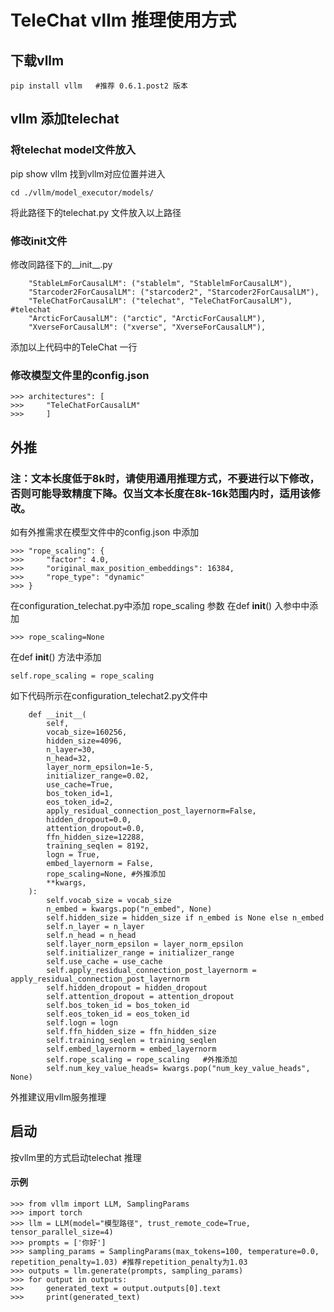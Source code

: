 # TeleChat vllm 推理使用方式

## 下载vllm
```
pip install vllm   #推荐 0.6.1.post2 版本
```

## vllm 添加telechat

### 将telechat model文件放入
pip show vllm 找到vllm对应位置并进入
```
cd ./vllm/model_executor/models/
```
将此路径下的telechat.py 文件放入以上路径

### 修改init文件
修改同路径下的__init__.py
```
    "StableLmForCausalLM": ("stablelm", "StablelmForCausalLM"),
    "Starcoder2ForCausalLM": ("starcoder2", "Starcoder2ForCausalLM"),
    "TeleChatForCausalLM": ("telechat", "TeleChatForCausalLM"),  #telechat
    "ArcticForCausalLM": ("arctic", "ArcticForCausalLM"),
    "XverseForCausalLM": ("xverse", "XverseForCausalLM"),
```
添加以上代码中的TeleChat 一行

### 修改模型文件里的config.json
```
>>> architectures": [
>>>     "TeleChatForCausalLM"
>>>     ]
```

## 外推
### 注：文本长度低于8k时，请使用通用推理方式，不要进行以下修改，否则可能导致精度下降。仅当文本长度在8k-16k范围内时，适用该修改。
如有外推需求在模型文件中的config.json 中添加
```
>>> "rope_scaling": {
>>>     "factor": 4.0,
>>>     "original_max_position_embeddings": 16384,
>>>     "rope_type": "dynamic"
>>> }
```
在configuration_telechat.py中添加 rope_scaling 参数
在def __init__() 入参中中添加
```
>>> rope_scaling=None
```
在def __init__() 方法中添加
```
self.rope_scaling = rope_scaling
```

如下代码所示在configuration_telechat2.py文件中
```
    def __init__(
        self,
        vocab_size=160256,
        hidden_size=4096,
        n_layer=30,
        n_head=32,
        layer_norm_epsilon=1e-5,
        initializer_range=0.02,
        use_cache=True,
        bos_token_id=1,
        eos_token_id=2,
        apply_residual_connection_post_layernorm=False,
        hidden_dropout=0.0,
        attention_dropout=0.0,
        ffn_hidden_size=12288,
        training_seqlen = 8192,
        logn = True,
        embed_layernorm = False,
        rope_scaling=None, #外推添加
        **kwargs,
    ):
        self.vocab_size = vocab_size
        n_embed = kwargs.pop("n_embed", None)
        self.hidden_size = hidden_size if n_embed is None else n_embed
        self.n_layer = n_layer
        self.n_head = n_head
        self.layer_norm_epsilon = layer_norm_epsilon
        self.initializer_range = initializer_range
        self.use_cache = use_cache
        self.apply_residual_connection_post_layernorm = apply_residual_connection_post_layernorm
        self.hidden_dropout = hidden_dropout
        self.attention_dropout = attention_dropout
        self.bos_token_id = bos_token_id
        self.eos_token_id = eos_token_id
        self.logn = logn
        self.ffn_hidden_size = ffn_hidden_size
        self.training_seqlen = training_seqlen
        self.embed_layernorm = embed_layernorm
        self.rope_scaling = rope_scaling   #外推添加
        self.num_key_value_heads= kwargs.pop("num_key_value_heads", None)
```
 外推建议用vllm服务推理

## 启动
按vllm里的方式启动telechat 推理

#### 示例
```
>>> from vllm import LLM, SamplingParams
>>> import torch
>>> llm = LLM(model="模型路径", trust_remote_code=True, tensor_parallel_size=4)
>>> prompts = ['你好']
>>> sampling_params = SamplingParams(max_tokens=100, temperature=0.0, repetition_penalty=1.03) #推荐repetition_penalty为1.03
>>> outputs = llm.generate(prompts, sampling_params)
>>> for output in outputs:
>>>     generated_text = output.outputs[0].text
>>>     print(generated_text)
```
